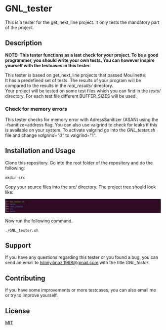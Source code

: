 # GNL_tester

This is a tester for the get_next_line project. It only tests the mandatory part of the project.

## Description

**NOTE: This tester functions as a last check for your project. To be a good programmer, you should write your own tests. You can however inspire yourself with the testcases in this tester.**

This tester is based on get_next_line projects that passed Moulinette.<br>
It has a predefined set of tests. The results of your program will be compared to the results in the _real_results/_ directory.<br>
Your project will be tested on some test files which you can find in the _tests/_ directory. For each test file different BUFFER_SIZES will be used.

### Check for memory errors

This tester checks for memory error with AdressSanitizer (ASAN) using the -fsanitize=address flag. You can also use valgrind to check for leaks if this is available on your system. To activate valgrind go into the _GNL_tester.sh_ file and change _valgrind="0"_ to valgrind="1".

## Installation and Usage

Clone this repository. Go into the root folder of the repository and do the following:
```console
mkdir src
```

Copy your source files into the src/ directory. The project tree should look like:<br>

![Project Tree](./projecttree.png)

Now run the following command.

```console
./GNL_tester.sh
```
## Support

If you have any questions regarding this tester or you found a bug, you can send an email to hilmiyilmaz.1998@gmail.com with the title _GNL_tester_.

## Contributing

If you have some improvements or more testcases, you can also email me or try to improve yourself.

## License
[MIT](https://choosealicense.com/licenses/mit/)